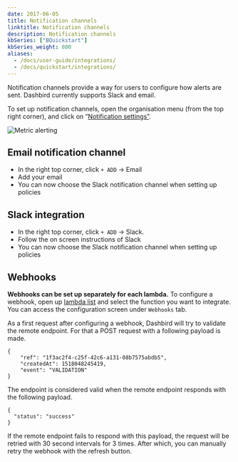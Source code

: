 ```yaml
---
date: 2017-06-05
title: Notification channels
linktitle: Notification channels
description: Notification channels
kbSeries: ["BQuickstart"]
kbSeries_weight: 800
aliases:
  - /docs/user-guide/integrations/
  - /docs/quickstart/integrations/
---
```


<p>Notification channels provide a way for users to configure how alerts are sent. Dashbird currently supports Slack and email.</p>

<p>To set up notification channels, open the organisation menu (from the top right corner), and click on “<a href="https://app.dashbird.io/client/notifications" target="_blank">Notification settings”</a>.</p>

<p><img src="/images/docs/notification-channels.png" alt="Metric alerting"></p>

<h2 id="email-notification-channel">Email notification channel</h2>

<ul>
<li>In the right top corner, click  <code>+ ADD</code> -&gt; Email</li>
<li>Add your email</li>
<li>You can now choose the Slack notification channel when setting up policies</li>
</ul>

<h2 id="slack-integration">Slack integration</h2>

<ul>
<li>In the right top corner, click  <code>+ ADD</code> -&gt; Slack.</li>
<li>Follow the on screen instructions of Slack</li>
<li>You can now choose the Slack notification channel when setting up policies</li>
</ul>

<h2 id="webhooks">Webhooks</h2>

<p><strong>Webhooks can be set up separately for each lambda.</strong> To configure a webhook, open up <a href="https://app.dashbird.io/lambdas" target="_blank">lambda list</a> and select the function you want to integrate. You can access the configuration screen under <code>Webhooks</code> tab.</p>

<p>As a first request after configuring a webhook, Dashbird will try to validate the remote endpoint. For that a POST request with a following payload is made.</p>

<pre><code>{
    "ref": "1f3ac2f4-c25f-42c6-a131-08b7575abdb5",
    "createdAt": 1518048245419,
    "event": "VALIDATION"
}
</code></pre>

<p>The endpoint is considered valid when the remote endpoint responds with the following payload.</p>

<pre><code>{
  "status": "success"
}
</code></pre>

<p>If the remote endpoint fails to respond with this payload, the request will be retried with 30 second intervals for 3 times. After which, you can manually retry the webhook with the refresh button.</p>
